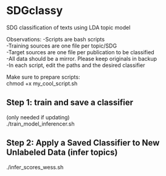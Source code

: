 # SDGclassy
SDG classification of texts using LDA topic model

Observations:
-Scripts are bash scripts  
-Training sources are one file per topic/SDG  
-Target sources are one file per publication to be classified  
-All data should be a mirror. Please keep originals in backup  
-In each script, edit the paths and the desired classifier  

Make sure to prepare scripts:  
chmod +x my_cool_script.sh

## Step 1: train and save a classifier  
(only needed if updating)  
./train_model_inferencer.sh  

## Step 2: Apply a Saved Classifier to New Unlabeled Data (infer topics)  
./infer_scores_wess.sh

